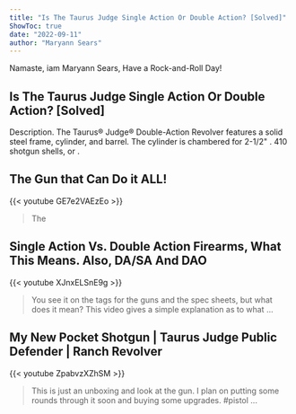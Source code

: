 ```yaml
---
title: "Is The Taurus Judge Single Action Or Double Action? [Solved]"
ShowToc: true 
date: "2022-09-11"
author: "Maryann Sears" 
---
```


Namaste, iam Maryann Sears, Have a Rock-and-Roll Day!
## Is The Taurus Judge Single Action Or Double Action? [Solved]
Description. The Taurus® Judge® Double-Action Revolver features a solid steel frame, cylinder, and barrel. The cylinder is chambered for 2-1/2" . 410 shotgun shells, or .

## The Gun that Can Do it ALL!
{{< youtube GE7e2VAEzEo >}}
>The 

## Single Action Vs. Double Action Firearms, What This Means. Also, DA/SA And DAO
{{< youtube XJnxELSnE9g >}}
>You see it on the tags for the guns and the spec sheets, but what does it mean? This video gives a simple explanation as to what ...

## My New Pocket Shotgun | Taurus Judge Public Defender | Ranch Revolver
{{< youtube ZpabvzXZhSM >}}
>This is just an unboxing and look at the gun. I plan on putting some rounds through it soon and buying some upgrades. #pistol ...

